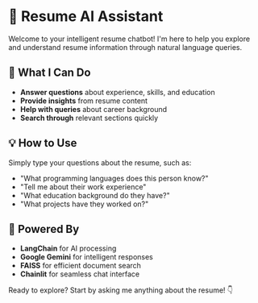 # 🎯 Resume AI Assistant

Welcome to your intelligent resume chatbot! I'm here to help you explore and understand resume information through natural language queries.

## 🚀 What I Can Do

- **Answer questions** about experience, skills, and education
- **Provide insights** from resume content
- **Help with queries** about career background
- **Search through** relevant sections quickly

## 💡 How to Use

Simply type your questions about the resume, such as:
- "What programming languages does this person know?"
- "Tell me about their work experience"
- "What education background do they have?"
- "What projects have they worked on?"

## 🔧 Powered By

- **LangChain** for AI processing
- **Google Gemini** for intelligent responses
- **FAISS** for efficient document search
- **Chainlit** for seamless chat interface

Ready to explore? Start by asking me anything about the resume! 👇
